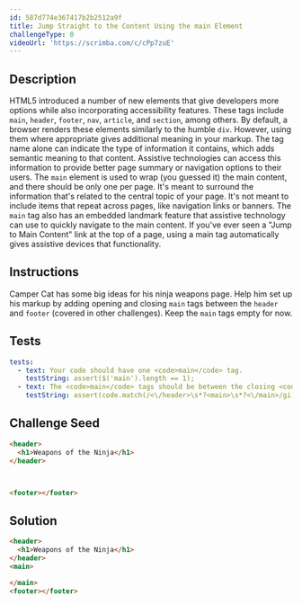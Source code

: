 ```yaml
---
id: 587d774e367417b2b2512a9f
title: Jump Straight to the Content Using the main Element
challengeType: 0
videoUrl: 'https://scrimba.com/c/cPp7zuE'
---
```


## Description
<section id='description'>
HTML5 introduced a number of new elements that give developers more options while also incorporating accessibility features. These tags include <code>main</code>, <code>header</code>, <code>footer</code>, <code>nav</code>, <code>article</code>, and <code>section</code>, among others.
By default, a browser renders these elements similarly to the humble <code>div</code>. However, using them where appropriate gives additional meaning in your markup. The tag name alone can indicate the type of information it contains, which adds semantic meaning to that content. Assistive technologies can access this information to provide better page summary or navigation options to their users.
The <code>main</code> element is used to wrap (you guessed it) the main content, and there should be only one per page. It's meant to surround the information that's related to the central topic of your page. It's not meant to include items that repeat across pages, like navigation links or banners.
The <code>main</code> tag also has an embedded landmark feature that assistive technology can use to quickly navigate to the main content. If you've ever seen a "Jump to Main Content" link at the top of a page, using a main tag automatically gives assistive devices that functionality.
</section>

## Instructions
<section id='instructions'>
Camper Cat has some big ideas for his ninja weapons page. Help him set up his markup by adding opening and closing <code>main</code> tags between the <code>header</code> and <code>footer</code> (covered in other challenges). Keep the <code>main</code> tags empty for now.
</section>

## Tests
<section id='tests'>

```yml
tests:
  - text: Your code should have one <code>main</code> tag.
    testString: assert($('main').length == 1);
  - text: The <code>main</code> tags should be between the closing <code>header</code> tag and the opening <code>footer</code> tag.
    testString: assert(code.match(/<\/header>\s*?<main>\s*?<\/main>/gi));

```

</section>

## Challenge Seed
<section id='challengeSeed'>

<div id='html-seed'>

```html
<header>
  <h1>Weapons of the Ninja</h1>
</header>



<footer></footer>
```

</div>



</section>

## Solution
<section id='solution'>

```html
<header>
  <h1>Weapons of the Ninja</h1>
</header>
<main>

</main>
<footer></footer>
```

</section>
